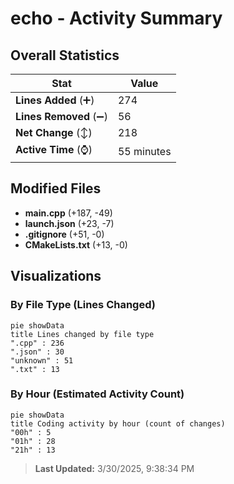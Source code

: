 # echo - Activity Summary 

## Overall Statistics

| Stat                   | Value                                                             |
| ---------------------- | ----------------------------------------------------------------- |
| **Lines Added** (➕)   | 274                                          |
| **Lines Removed** (➖) | 56                                        |
| **Net Change** (↕)    | 218                |
| **Active Time** (⌚)   | 55 minutes |


## Modified Files
- **main.cpp** (+187, -49)
- **launch.json** (+23, -7)
- **.gitignore** (+51, -0)
- **CMakeLists.txt** (+13, -0)

## Visualizations

### By File Type (Lines Changed)

```mermaid
pie showData
title Lines changed by file type
".cpp" : 236
".json" : 30
"unknown" : 51
".txt" : 13
```

### By Hour (Estimated Activity Count)

```mermaid
pie showData
title Coding activity by hour (count of changes)
"00h" : 5
"01h" : 28
"21h" : 13
```


> **Last Updated:** 3/30/2025, 9:38:34 PM